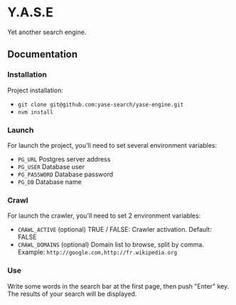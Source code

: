 # Y.A.S.E

Yet another search engine.

## Documentation

### Installation

Project installation:
* `git clone git@github.com:yase-search/yase-engine.git`
* `nvm install`

### Launch

For launch the project, you'll need to set several environment variables:

* `PG_URL` Postgres server address
* `PG_USER` Database user
* `PG_PASSWORD` Database password
* `PG_DB` Database name

### Crawl

For launch the crawler, you'll need to set 2 environment variables:

* `CRAWL_ACTIVE` (optional) TRUE / FALSE: Crawler activation. Default: FALSE
* `CRAWL_DOMAINS` (optional) Domain list to browse, split by comma. Example: `http://google.com,http://fr.wikipedia.org`

### Use

Write some words in the search bar at the first page, then push "Enter" key. The results of your search will be displayed.
